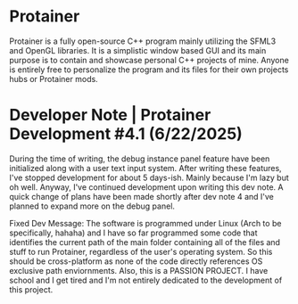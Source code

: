 # Protainer
Protainer is a fully open-source C++ program mainly utilizing the SFML3 and OpenGL libraries. It is a simplistic window based GUI and its main purpose is to contain and showcase personal C++ projects of mine. Anyone is entirely free to personalize the program and its files for their own projects hubs or Protainer mods. 

# Developer Note | Protainer Development #4.1 (6/22/2025)
During the time of writing, the debug instance panel feature have been initialized along with a user text input system. After writing these features, I've stopped development for about 5 days-ish. Mainly because I'm lazy but oh well. Anyway, I've continued development upon writing this dev note. A quick change of plans have been made shortly after dev note 4 and I've planned to expand more on the debug panel.


Fixed Dev Message: The software is programmed under Linux (Arch to be specifically, hahaha) and I have so far programmed some code that identifies the current path of the main folder containing all of the files and stuff to run Protainer, regardless of the user's operating system. So this should be cross-platform as none of the code directly references OS exclusive path enviornments. Also, this is a PASSION PROJECT. I have school and I get tired and I'm not entirely dedicated to the development of this project.
